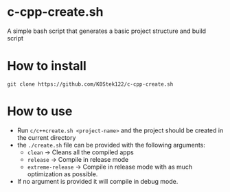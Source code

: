 # c-cpp-create.sh
A simple bash script that generates a basic project structure and build script

# How to install
```
git clone https://github.com/K0Stek122/c-cpp-create.sh
```

# How to use
- Run `c/c++create.sh <project-name>` and the project should be created in the current directory
- the `./create.sh` file can be provided with the following arguments:
  - `clean` -> Cleans all the compiled apps
  - `release` -> Compile in release mode
  - `extreme-release` -> Compile in release mode with as much optimization as possible.
- If no argument is provided it will compile in debug mode. 
